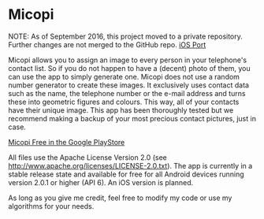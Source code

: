 # Micopi

NOTE: As of September 2016, this project moved to a private repository. Further changes are not merged to the GitHub repo.
<a href="https://github.com/easytargetmixel/micopi_ios" target="_blank">iOS Port</a>

Micopi allows you to assign an image to every person in your telephone's contact list. So if you do not happen to have a (decent) photo of them, you can use the app to simply generate one.
Micopi does not use a random number generator to create these images. It exclusively uses contact data such as the name, the telephone number or the e-mail address and turns these into geometric figures and colours. This way, all of your contacts have their unique image.
This app has been thoroughly tested but we recommend making a backup of your most precious contact pictures, just in case.

<a href="https://play.google.com/store/apps/details?id=com.easytarget.micopi" target="_blank">Micopi Free in the Google PlayStore</a>

All files use the Apache License Version 2.0 (see http://www.apache.org/licenses/LICENSE-2.0.txt).
The app is currently in a stable release state and available for free for all Android devices running version 2.0.1 or higher (API 6). An iOS version is planned. 

As long as you give me credit, feel free to modify my code or use my algorithms for your needs.
